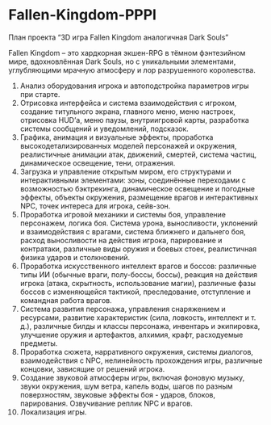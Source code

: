 # Fallen-Kingdom-PPPI
План проекта
“3D игра Fallen Kingdom аналогичная Dark Souls”

Fallen Kingdom – это хардкорная экшен-RPG в тёмном фэнтезийном мире, вдохновлённая Dark Souls, но с уникальными элементами, углубляющими мрачную атмосферу и лор разрушенного королевства.
1.	Анализ оборудования игрока и автоподстройка параметров игры при старте.
2.	Отрисовка интерфейса и система взаимодействия с игроком, создание титульного экрана, главного меню, меню настроек, отрисовка HUD’а, меню паузы, внутриигровой карты, разработка системы сообщений и уведомлений, подсказок.
3.	Графика, анимация и визуальные эффекты, проработка высокодетализированных моделей персонажей и окружения, реалистичные анимации атак, движений, смертей, система частиц, динамическое освещение, тени, отражения.
4.	Загрузка и управление открытым миром, его структурами и интерактивными элементами: зоны, соединённые переходами с возможностью бэктрекинга, динамическое освещение и погодные эффекты, объекты окружения, размещение врагов и интерактивных NPC, точек интереса для игрока, сейв-зон.
5.	Проработка игровой механики и системы боя, управление персонажем, логика боя. Система урона, выносливости, уклонений и взаимодействия с врагами, система ближнего и дальнего боя, расход выносливости на действия игрока, парирование и контратаки, различные виды оружия и боевых стоек, реалистичная физика ударов и столкновений.
6.	Проработка искусственного интеллект врагов и боссов: различные типы ИИ (обычные враги, полу-боссы, боссы), реакция на действия игрока (атака, скрытность, использование магии), различные фазы боссов с изменяющейся тактикой, преследование, отступление и командная работа врагов.
7.	Система развития персонажа, управления снаряжением и ресурсами, развитие характеристик (сила, ловкость, интеллект и т. д.), различные билды и классы персонажа, инвентарь и экипировка, улучшение оружия и артефактов, алхимия, крафт, расходуемые предметы.
8.	Проработка сюжета, нарративного окружения, системы диалогов, взаимодействия с NPC, нелинейность прохождения игры, различные концовки, зависящие от решений игрока.
9.	Создание звуковой атмосферы игры, включая фоновую музыку, звуки окружения, шум ветра, капель воды, шагов по разным поверхностям, звуковые эффекты боя - ударов, блоков, парирования. Озвучивание реплик NPC и врагов.
10.	Локализация игры.
